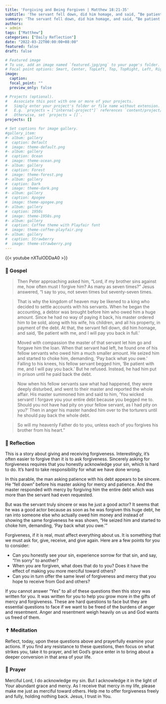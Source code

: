 ```yaml
---
title: 'Forgiving and Being Forgiven | Matthew 18:21-35'
subtitle: 'The servant fell down, did him homage, and said, “Be patient with me, and I will pay you back in full.” Moved with compassion the master of that servant let him go and forgave him the loan.  Matthew 18:26–27'
summary: 'The servant fell down, did him homage, and said, “Be patient with me, and I will pay you back in full.” Moved with compassion the master of that servant let him go and forgave him the loan.  Matthew 18:26–27'
authors:
- admin
tags: ["Matthew"]
categories: ["Daily Reflection"]
date: "2022-03-22T00:00:00+08:00"
featured: false
draft: false

# Featured image
# To use, add an image named `featured.jpg/png` to your page's folder.
# Focal point options: Smart, Center, TopLeft, Top, TopRight, Left, Right, BottomLeft, Bottom, BottomRight
image:
  caption:
  focal_point: ""
  preview_only: false

# Projects (optional).
#   Associate this post with one or more of your projects.
#   Simply enter your project's folder or file name without extension.
#   E.g. `projects = ["internal-project"]` references `content/project/deep-learning/index.md`.
#   Otherwise, set `projects = []`.
projects: []

# Set captions for image gallery.
#gallery_item:
#- album: gallery
#  caption: Default
#  image: theme-default.png
#- album: gallery
#  caption: Ocean
#  image: theme-ocean.png
#- album: gallery
#  caption: Forest
#  image: theme-forest.png
#- album: gallery
#  caption: Dark
#  image: theme-dark.png
#- album: gallery
#  caption: Apogee
#  image: theme-apogee.png
#- album: gallery
#  caption: 1950s
#  image: theme-1950s.png
#- album: gallery
#  caption: Coffee theme with Playfair font
#  image: theme-coffee-playfair.png
#- album: gallery
#  caption: Strawberry
#  image: theme-strawberry.png
---
```


{{< youtube nXTulODDaA0 >}}

### :love_letter: Gospel
> Then Peter approaching asked him, “Lord, if my brother sins against me, how often must I forgive him? As many as seven times?” Jesus answered, “I say to you, not seven times but seventy-seven times.

> That is why the kingdom of heaven may be likened to a king who decided to settle accounts with his servants. When he began the accounting, a debtor was brought before him who owed him a huge amount. Since he had no way of paying it back, his master ordered him to be sold, along with his wife, his children, and all his property, in payment of the debt. At that, the servant fell down, did him homage, and said, ‘Be patient with me, and I will pay you back in full.’

> Moved with compassion the master of that servant let him go and forgave him the loan. When that servant had left, he found one of his fellow servants who owed him a much smaller amount. He seized him and started to choke him, demanding, ‘Pay back what you owe.’ Falling to his knees, his fellow servant begged him, ‘Be patient with me, and I will pay you back.’ But he refused. Instead, he had him put in prison until he paid back the debt.

> Now when his fellow servants saw what had happened, they were deeply disturbed, and went to their master and reported the whole affair. His master summoned him and said to him, ‘You wicked servant! I forgave you your entire debt because you begged me to. Should you not have had pity on your fellow servant, as I had pity on you?’ Then in anger his master handed him over to the torturers until he should pay back the whole debt.

> So will my heavenly Father do to you, unless each of you forgives his brother from his heart.”

### :speech_balloon: Reflection
This is a story about giving and receiving forgiveness.  Interestingly, it’s often easier to forgive than it is to ask forgiveness.  Sincerely asking for forgiveness requires that you honestly acknowledge your sin, which is hard to do.  It’s hard to take responsibility for what we have done wrong.

In this parable, the man asking patience with his debt appears to be sincere.  He “fell down” before his master asking for mercy and patience.  And the master responded with mercy by forgiving him the entire debt which was more than the servant had even requested.

But was the servant truly sincere or was he just a good actor?  It seems that he was a good actor because as soon as he was forgiven this huge debt, he ran into someone else who actually owed him money and instead of showing the same forgiveness he was shown, “He seized him and started to choke him, demanding, ‘Pay back what you owe.’”  

Forgiveness, if it is real, must affect everything about us.  It is something that we must ask for, give, receive, and give again.  Here are a few points for you to consider:
- Can you honestly see your sin, experience sorrow for that sin, and say,   “I’m sorry” to another?
- When you are forgiven, what does that do to you?  Does it have the effect of making you more merciful toward others?
- Can you in turn offer the same level of forgiveness and mercy that you hope to receive from God and others?

If you cannot answer “Yes” to all of these questions then this story was written for you.  It was written for you to help you grow more in the gifts of mercy and forgiveness.  These are hard questions to face but they are essential questions to face if we want to be freed of the burdens of anger and resentment.  Anger and resentment weigh heavily on us and God wants us freed of them.

### :latin_cross: Meditation
Reflect, today, upon these questions above and prayerfully examine your actions.  If you find any resistance to these questions, then focus on what strikes you, take it to prayer, and let God’s grace enter in to bring about a deeper conversion in that area of your life.

### :pray: Prayer
Merciful Lord, I do acknowledge my sin.  But I acknowledge it in the light of Your abundant grace and mercy.  As I receive that mercy in my life, please make me just as merciful toward others.  Help me to offer forgiveness freely and fully, holding nothing back.  Jesus, I trust in You.
